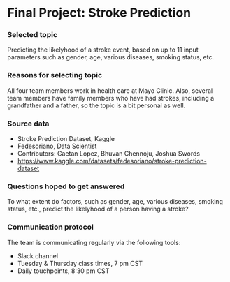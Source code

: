 # Final Project: Stroke Prediction

### Selected topic
Predicting the likelyhood of a stroke event, based on up to 11 input parameters such as gender, age, various diseases, smoking status, etc.

### Reasons for selecting topic
All four team members work in health care at Mayo Clinic. Also, several team members have family members who have had strokes, including a grandfather and a father, so the topic is a bit personal as well.

### Source data
- Stroke Prediction Dataset, Kaggle
- Fedesoriano, Data Scientist
- Contributors: Gaetan Lopez, Bhuvan Chennoju, Joshua Swords
- https://www.kaggle.com/datasets/fedesoriano/stroke-prediction-dataset

### Questions hoped to get answered
To what extent do factors, such as gender, age, various diseases, smoking status, etc., predict the likelyhood of a person having a stroke?

### Communication protocol
The team is communicating regularly via the following tools:
- Slack channel
- Tuesday & Thursday class times, 7 pm CST
- Daily touchpoints, 8:30 pm CST


